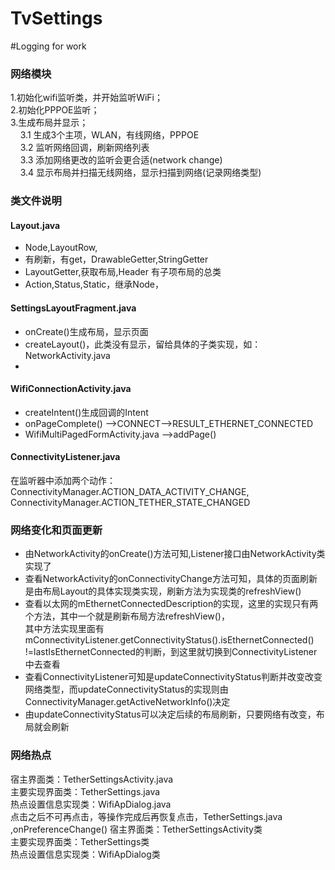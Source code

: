 # TvSettings
#Logging for work
<h3>网络模块</h3>
1.初始化wifi监听类，并开始监听WiFi；<br/>
2.初始化PPPOE监听；<br/>
3.生成布局并显示；<br/>
&nbsp;&nbsp;&nbsp;&nbsp;3.1 生成3个主项，WLAN，有线网络，PPPOE<br/>
&nbsp;&nbsp;&nbsp;&nbsp;3.2 监听网络回调，刷新网络列表<br/>
&nbsp;&nbsp;&nbsp;&nbsp;3.3 添加网络更改的监听会更合适(network change)<br/>
&nbsp;&nbsp;&nbsp;&nbsp;3.4 显示布局并扫描无线网络，显示扫描到网络(记录网络类型)<br/>
<h3>类文件说明</h3>
    <h4>Layout.java</h4>
        <ul>
            <li>Node,LayoutRow,</li>
            <li>有刷新，有get，DrawableGetter,StringGetter </li>
            <li>LayoutGetter,获取布局,Header 有子项布局的总类 </li>
            <li>Action,Status,Static，继承Node，</li>
        </ul>
    <h4>SettingsLayoutFragment.java </h4>
    <ul>
        <li>onCreate()生成布局，显示页面</li>
        <li>createLayout()，此类没有显示，留给具体的子类实现，如：NetworkActivity.java</li>
        <li></li>
    </ul>
    <h4>WifiConnectionActivity.java</h4>
    <ul>
        <li>createIntent()生成回调的Intent</li>
        <li>onPageComplete() -->CONNECT-->RESULT_ETHERNET_CONNECTED</li>
        <li>WifiMultiPagedFormActivity.java -->addPage()</li>
    </ul>
    <h4>ConnectivityListener.java</h4>
    <p>
        在监听器中添加两个动作：<br/>
        ConnectivityManager.ACTION_DATA_ACTIVITY_CHANGE,<br/>
        ConnectivityManager.ACTION_TETHER_STATE_CHANGED
    </p>
    <h3>网络变化和页面更新</h3>
    <ul>
        <li>由NetworkActivity的onCreate()方法可知,Listener接口由NetworkActivity类实现了</li>
        <li>查看NetworkActivity的onConnectivityChange方法可知，具体的页面刷新是由布局Layout的具体实现类实现，刷新方法为实现类的refreshView()</li>
        <li>查看以太网的mEthernetConnectedDescription的实现，这里的实现只有两个方法，其中一个就是刷新布局方法refreshView()，<br/>其中方法实现里面有mConnectivityListener.getConnectivityStatus().isEthernetConnected() !=lastIsEthernetConnected的判断，到这里就切换到ConnectivityListener中去查看</li>
        <li>查看ConnectivityListener可知是updateConnectivityStatus判断并改变改变网络类型，而updateConnectivityStatus的实现则由ConnectivityManager.getActiveNetworkInfo()决定</li>
        <li>由updateConnectivityStatus可以决定后续的布局刷新，只要网络有改变，布局就会刷新</li>
    </ul>
<h3>网络热点</h3>
<p>
    宿主界面类：TetherSettingsActivity.java<br/>
    主要实现界面类：TetherSettings.java <br/>
    热点设置信息实现类：WifiApDialog.java<br/>
    点击之后不可再点击，等操作完成后再恢复点击，TetherSettings.java ,onPreferenceChange()
    宿主界面类：TetherSettingsActivity类<br/>
    主要实现界面类：TetherSettings类 <br/>
    热点设置信息实现类：WifiApDialog类
</p>
